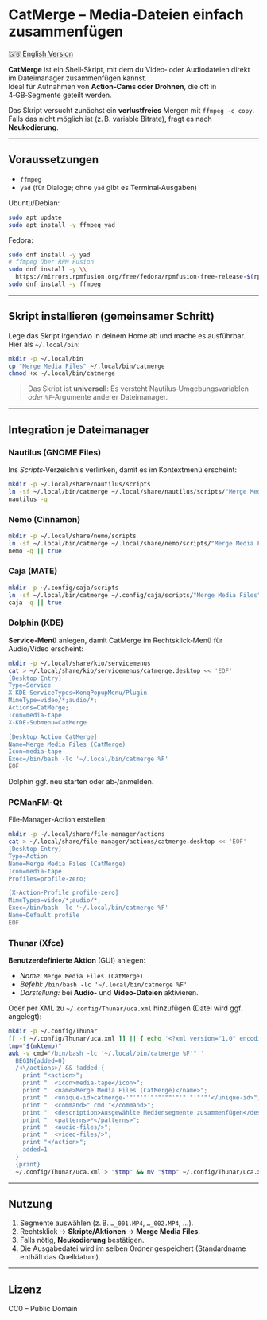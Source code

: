 # CatMerge – Media-Dateien einfach zusammenfügen

[🇬🇧 English Version](README.md)

**CatMerge** ist ein Shell‑Skript, mit dem du Video‑ oder Audiodateien direkt im Dateimanager zusammenfügen kannst.  
Ideal für Aufnahmen von **Action‑Cams oder Drohnen**, die oft in 4‑GB‑Segmente geteilt werden.

Das Skript versucht zunächst ein **verlustfreies** Mergen mit `ffmpeg -c copy`.  
Falls das nicht möglich ist (z. B. variable Bitrate), fragt es nach **Neukodierung**.

---

## Voraussetzungen

- `ffmpeg`
- `yad` (für Dialoge; ohne `yad` gibt es Terminal‑Ausgaben)

Ubuntu/Debian:
```bash
sudo apt update
sudo apt install -y ffmpeg yad
```

Fedora:
```bash
sudo dnf install -y yad
# ffmpeg über RPM Fusion
sudo dnf install -y \\
  https://mirrors.rpmfusion.org/free/fedora/rpmfusion-free-release-$(rpm -E %fedora).noarch.rpm
sudo dnf install -y ffmpeg
```

---

## Skript installieren (gemeinsamer Schritt)

Lege das Skript irgendwo in deinem Home ab und mache es ausführbar. Hier als `~/.local/bin`:

```bash
mkdir -p ~/.local/bin
cp "Merge Media Files" ~/.local/bin/catmerge
chmod +x ~/.local/bin/catmerge
```

> Das Skript ist **universell**: Es versteht Nautilus‑Umgebungsvariablen *oder* `%F`‑Argumente anderer Dateimanager.

---

## Integration je Dateimanager

### Nautilus (GNOME Files)
Ins *Scripts*‑Verzeichnis verlinken, damit es im Kontextmenü erscheint:

```bash
mkdir -p ~/.local/share/nautilus/scripts
ln -sf ~/.local/bin/catmerge ~/.local/share/nautilus/scripts/"Merge Media Files"
nautilus -q
```

### Nemo (Cinnamon)
```bash
mkdir -p ~/.local/share/nemo/scripts
ln -sf ~/.local/bin/catmerge ~/.local/share/nemo/scripts/"Merge Media Files"
nemo -q || true
```

### Caja (MATE)
```bash
mkdir -p ~/.config/caja/scripts
ln -sf ~/.local/bin/catmerge ~/.config/caja/scripts/"Merge Media Files"
caja -q || true
```

### Dolphin (KDE)
**Service‑Menü** anlegen, damit CatMerge im Rechtsklick‑Menü für Audio/Video erscheint:

```bash
mkdir -p ~/.local/share/kio/servicemenus
cat > ~/.local/share/kio/servicemenus/catmerge.desktop << 'EOF'
[Desktop Entry]
Type=Service
X-KDE-ServiceTypes=KonqPopupMenu/Plugin
MimeType=video/*;audio/*;
Actions=CatMerge;
Icon=media-tape
X-KDE-Submenu=CatMerge

[Desktop Action CatMerge]
Name=Merge Media Files (CatMerge)
Icon=media-tape
Exec=/bin/bash -lc '~/.local/bin/catmerge %F'
EOF
```

Dolphin ggf. neu starten oder ab‑/anmelden.

### PCManFM‑Qt
File‑Manager‑Action erstellen:

```bash
mkdir -p ~/.local/share/file-manager/actions
cat > ~/.local/share/file-manager/actions/catmerge.desktop << 'EOF'
[Desktop Entry]
Type=Action
Name=Merge Media Files (CatMerge)
Icon=media-tape
Profiles=profile-zero;

[X-Action-Profile profile-zero]
MimeTypes=video/*;audio/*;
Exec=/bin/bash -lc '~/.local/bin/catmerge %F'
Name=Default profile
EOF
```

### Thunar (Xfce)
**Benutzerdefinierte Aktion** (GUI) anlegen:  
- *Name:* `Merge Media Files (CatMerge)`  
- *Befehl:* `/bin/bash -lc '~/.local/bin/catmerge %F'`  
- *Darstellung:* bei **Audio‑** und **Video‑Dateien** aktivieren.

Oder per XML zu `~/.config/Thunar/uca.xml` hinzufügen (Datei wird ggf. angelegt):
```bash
mkdir -p ~/.config/Thunar
[[ -f ~/.config/Thunar/uca.xml ]] || { echo '<?xml version="1.0" encoding="UTF-8"?>' >~/.config/Thunar/uca.xml; echo '<actions>' >>~/.config/Thunar/uca.xml; echo '</actions>' >>~/.config/Thunar/uca.xml; }
tmp="$(mktemp)"
awk -v cmd="/bin/bash -lc '~/.local/bin/catmerge %F'" '
  BEGIN{added=0}
  /<\/actions>/ && !added {
    print "<action>";
    print "  <icon>media-tape</icon>";
    print "  <name>Merge Media Files (CatMerge)</name>";
    print "  <unique-id>catmerge-'"'"'"'"'"'""'"'"'"'"'"'</unique-id>";
    print "  <command>" cmd "</command>";
    print "  <description>Ausgewählte Mediensegmente zusammenfügen</description>";
    print "  <patterns>*</patterns>";
    print "  <audio-files/>";
    print "  <video-files/>";
    print "</action>";
    added=1
  }
  {print}
' ~/.config/Thunar/uca.xml > "$tmp" && mv "$tmp" ~/.config/Thunar/uca.xml
```

---

## Nutzung

1. Segmente auswählen (z. B. `…_001.MP4`, `…_002.MP4`, …).  
2. Rechtsklick → **Skripte/Aktionen** → **Merge Media Files**.  
3. Falls nötig, **Neukodierung** bestätigen.  
4. Die Ausgabedatei wird im selben Ordner gespeichert (Standardname enthält das Quelldatum).

---

## Lizenz

CC0 – Public Domain
